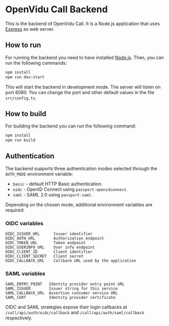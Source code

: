 # OpenVidu Call Backend

This is the backend of OpenVidu Call. It is a Node.js application that uses [Express](https://expressjs.com/) as web server.

## How to run

For running the backend you need to have installed [Node.js](https://nodejs.org/). Then, you can run the following commands:

```bash
npm install
npm run dev:start
```

This will start the backend in development mode. The server will listen on port 6080.
You can change the port and other default values in the file `src/config.ts`.

## How to build

For building the backend you can run the following command:

```bash
npm install
npm run build
```

## Authentication

The backend supports three authentication modes selected through the `AUTH_MODE` environment variable:

* `basic` - default HTTP Basic authentication.
* `oidc` - OpenID Connect using `passport-openidconnect`.
* `saml` - SAML 2.0 using `passport-saml`.

Depending on the chosen mode, additional environment variables are required:

### OIDC variables

```
OIDC_ISSUER_URL      Issuer identifier
OIDC_AUTH_URL        Authorization endpoint
OIDC_TOKEN_URL       Token endpoint
OIDC_USERINFO_URL    User info endpoint
OIDC_CLIENT_ID       Client identifier
OIDC_CLIENT_SECRET   Client secret
OIDC_CALLBACK_URL    Callback URL used by the application
```

### SAML variables

```
SAML_ENTRY_POINT   Identity provider entry point URL
SAML_ISSUER        Issuer string for this service
SAML_CALLBACK_URL  Assertion consumer service URL
SAML_CERT          Identity provider certificate
```

OIDC and SAML strategies expose their login callbacks at `/call/api/auth/oidc/callback` and `/call/api/auth/saml/callback` respectively.

